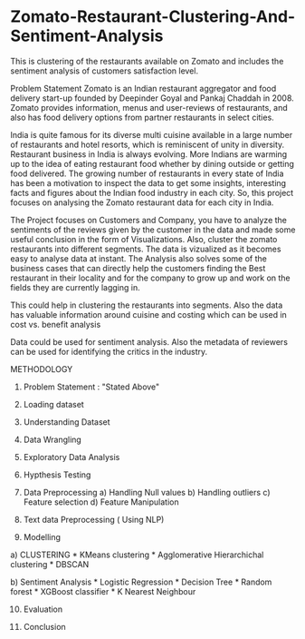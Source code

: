 # Zomato-Restaurant-Clustering-And-Sentiment-Analysis
This is clustering of the restaurants available on Zomato and includes the sentiment analysis of customers satisfaction level.

Problem Statement
Zomato is an Indian restaurant aggregator and food delivery start-up founded by Deepinder Goyal and Pankaj Chaddah in 2008. Zomato provides information, menus and user-reviews of restaurants, and also has food delivery options from partner restaurants in select cities.

India is quite famous for its diverse multi cuisine available in a large number of restaurants and hotel resorts, which is reminiscent of unity in diversity. Restaurant business in India is always evolving. More Indians are warming up to the idea of eating restaurant food whether by dining outside or getting food delivered. The growing number of restaurants in every state of India has been a motivation to inspect the data to get some insights, interesting facts and figures about the Indian food industry in each city. So, this project focuses on analysing the Zomato restaurant data for each city in India.

The Project focuses on Customers and Company, you have to analyze the sentiments of the reviews given by the customer in the data and made some useful conclusion in the form of Visualizations. Also, cluster the zomato restaurants into different segments. The data is vizualized as it becomes easy to analyse data at instant. The Analysis also solves some of the business cases that can directly help the customers finding the Best restaurant in their locality and for the company to grow up and work on the fields they are currently lagging in.

This could help in clustering the restaurants into segments. Also the data has valuable information around cuisine and costing which can be used in cost vs. benefit analysis

Data could be used for sentiment analysis. Also the metadata of reviewers can be used for identifying the critics in the industry.


METHODOLOGY

1. Problem Statement : "Stated Above"

2. Loading dataset

3. Understanding Dataset

4. Data Wrangling

5. Exploratory Data Analysis

6. Hypthesis Testing

7. Data Preprocessing
  a) Handling Null values
  b) Handling outliers
  c) Feature selection
  d) Feature Manipulation
  
8. Text data Preprocessing ( Using NLP)

9. Modelling 

  a) CLUSTERING 
    * KMeans clustering
    * Agglomerative Hierarchichal clustering
    * DBSCAN
    
  b) Sentiment Analysis
    * Logistic Regression 
    * Decision Tree
    * Random forest
    * XGBoost classifier
    * K Nearest Neighbour

10. Evaluation 

11. Conclusion
